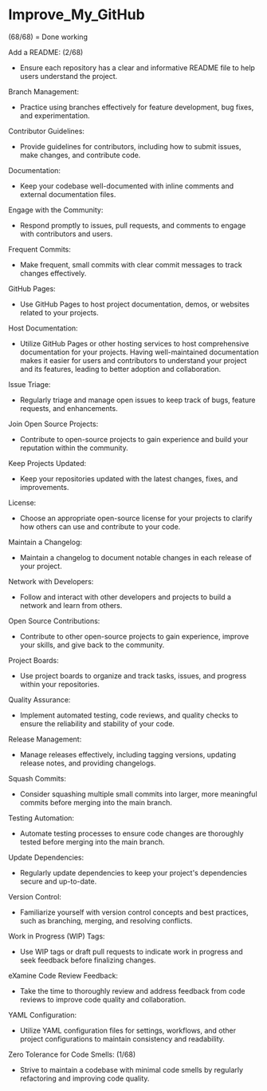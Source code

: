 # Improve_My_GitHub

(68/68) = Done working

Add a README: (2/68)
* Ensure each repository has a clear and informative README file to help users understand the project.

Branch Management:
* Practice using branches effectively for feature development, bug fixes, and experimentation.

Contributor Guidelines:
* Provide guidelines for contributors, including how to submit issues, make changes, and contribute code.

Documentation:
* Keep your codebase well-documented with inline comments and external documentation files.

Engage with the Community:
* Respond promptly to issues, pull requests, and comments to engage with contributors and users.

Frequent Commits:
* Make frequent, small commits with clear commit messages to track changes effectively.

GitHub Pages:
* Use GitHub Pages to host project documentation, demos, or websites related to your projects.

Host Documentation:
* Utilize GitHub Pages or other hosting services to host comprehensive documentation for your projects. Having well-maintained documentation makes it easier for users and contributors to understand your project and its features, leading to better adoption and collaboration.

Issue Triage:
* Regularly triage and manage open issues to keep track of bugs, feature requests, and enhancements.

Join Open Source Projects:
* Contribute to open-source projects to gain experience and build your reputation within the community.

Keep Projects Updated:
* Keep your repositories updated with the latest changes, fixes, and improvements.

License:
* Choose an appropriate open-source license for your projects to clarify how others can use and contribute to your code.

Maintain a Changelog:
* Maintain a changelog to document notable changes in each release of your project.

Network with Developers:
* Follow and interact with other developers and projects to build a network and learn from others.

Open Source Contributions:
* Contribute to other open-source projects to gain experience, improve your skills, and give back to the community.

Project Boards:
* Use project boards to organize and track tasks, issues, and progress within your repositories.

Quality Assurance:
* Implement automated testing, code reviews, and quality checks to ensure the reliability and stability of your code.

Release Management: 
* Manage releases effectively, including tagging versions, updating release notes, and providing changelogs.

Squash Commits: 
* Consider squashing multiple small commits into larger, more meaningful commits before merging into the main branch.

Testing Automation: 
* Automate testing processes to ensure code changes are thoroughly tested before merging into the main branch.

Update Dependencies: 
* Regularly update dependencies to keep your project's dependencies secure and up-to-date.

Version Control: 
* Familiarize yourself with version control concepts and best practices, such as branching, merging, and resolving conflicts.

Work in Progress (WIP) Tags: 
* Use WIP tags or draft pull requests to indicate work in progress and seek feedback before finalizing changes.

eXamine Code Review Feedback: 
* Take the time to thoroughly review and address feedback from code reviews to improve code quality and collaboration.

YAML Configuration: 
* Utilize YAML configuration files for settings, workflows, and other project configurations to maintain consistency and readability.

Zero Tolerance for Code Smells: (1/68)
* Strive to maintain a codebase with minimal code smells by regularly refactoring and improving code quality.
